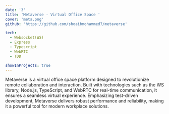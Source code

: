 ```yaml
---
date: '3'
title: 'Metaverse - Virtual Office Space '
cover: 'meta.png'
github: 'https://github.com/shoaibmohammed7/metaverse'

tech:
  - Websocket(WS)
  - Express
  - Typescript
  - WebRTC 
  - TDD

showInProjects: true
---
```


Metaverse is a virtual office space platform designed to revolutionize remote collaboration and interaction. Built with technologies such as the WS library, Node.js, TypeScript, and WebRTC for real-time communication, it ensures a seamless virtual experience. Emphasizing test-driven development, Metaverse delivers robust performance and reliability, making it a powerful tool for modern workplace solutions.